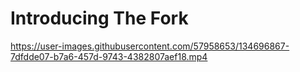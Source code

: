 # Introducing The Fork

https://user-images.githubusercontent.com/57958653/134696867-7dfdde07-b7a6-457d-9743-4382807aef18.mp4
